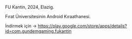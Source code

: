 FU Kantin, 2024, Elazig. 

Fırat Üniversitesinin Android Kıraathanesi. 

İndirmek için -> https://play.google.com/store/apps/details?id=com.gundemgaming.fukantin
